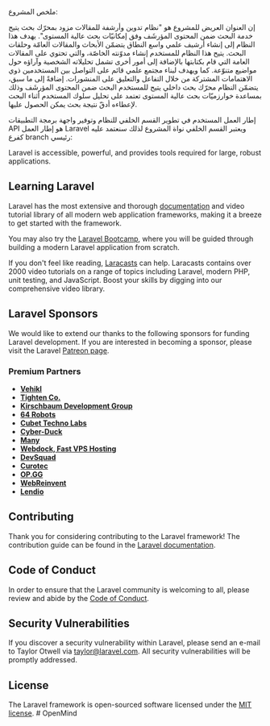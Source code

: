 ملخص المشروع:

إن العنوان العريض للمشروع هو "نظام تدوين وأرشفة للمقالات مزود بمحرّك بحث يتيح خدمة البحث ضمن المحتوى المؤرشَف وفق إمكانيّات بحث عالية المستوى".
يهدف هذا النظام إلى إنشاء أرشيف علمي واسع النطاق يتضمّن الأبحاث والمقالات العامّة وحلقات البحث.
يتيح هذا النظام للمستخدم إنشاء مدوّنته الخاصّة، والتي تحتوي على المقالات العامة التي قام بكتابتها بالإضافة إلى أمور أخرى تشمل تحليلاته الشخصية وآراؤه حول مواضيع متنوّعة.
 كما ويهدف لبناء مجتمع علمي قائم على التواصل بين المستخدمين ذوي الاهتمامات المشتركة من خلال التفاعل والتعليق على المنشورات.
إضافةً إلى ما سبق، يتضمّن النظام محرّك بحث داخلي يتيح للمستخدم البحث ضمن المحتوى المؤرشَف وذلك بمساعدة خوارزميّات بحث عالية المستوى تعتمد على تحليل سلوك المستخدم أثناء البحث لإعطاءه أدقّ نتيجة بحث يمكن الحصول عليها.

إطار العمل المستخدم في تطوير القسم الخلفي للنظام وتوفير واجهة برمجة التطبيقات API هو إطار العمل Laravel ويعتبر القسم الخلفي نواة المشروع لذلك سنعتمد عليه كفرع branch رئيسي:



Laravel is accessible, powerful, and provides tools required for large, robust applications.

## Learning Laravel

Laravel has the most extensive and thorough [documentation](https://laravel.com/docs) and video tutorial library of all modern web application frameworks, making it a breeze to get started with the framework.

You may also try the [Laravel Bootcamp](https://bootcamp.laravel.com), where you will be guided through building a modern Laravel application from scratch.

If you don't feel like reading, [Laracasts](https://laracasts.com) can help. Laracasts contains over 2000 video tutorials on a range of topics including Laravel, modern PHP, unit testing, and JavaScript. Boost your skills by digging into our comprehensive video library.

## Laravel Sponsors

We would like to extend our thanks to the following sponsors for funding Laravel development. If you are interested in becoming a sponsor, please visit the Laravel [Patreon page](https://patreon.com/taylorotwell).

### Premium Partners

- **[Vehikl](https://vehikl.com/)**
- **[Tighten Co.](https://tighten.co)**
- **[Kirschbaum Development Group](https://kirschbaumdevelopment.com)**
- **[64 Robots](https://64robots.com)**
- **[Cubet Techno Labs](https://cubettech.com)**
- **[Cyber-Duck](https://cyber-duck.co.uk)**
- **[Many](https://www.many.co.uk)**
- **[Webdock, Fast VPS Hosting](https://www.webdock.io/en)**
- **[DevSquad](https://devsquad.com)**
- **[Curotec](https://www.curotec.com/services/technologies/laravel/)**
- **[OP.GG](https://op.gg)**
- **[WebReinvent](https://webreinvent.com/?utm_source=laravel&utm_medium=github&utm_campaign=patreon-sponsors)**
- **[Lendio](https://lendio.com)**

## Contributing

Thank you for considering contributing to the Laravel framework! The contribution guide can be found in the [Laravel documentation](https://laravel.com/docs/contributions).

## Code of Conduct

In order to ensure that the Laravel community is welcoming to all, please review and abide by the [Code of Conduct](https://laravel.com/docs/contributions#code-of-conduct).

## Security Vulnerabilities

If you discover a security vulnerability within Laravel, please send an e-mail to Taylor Otwell via [taylor@laravel.com](mailto:taylor@laravel.com). All security vulnerabilities will be promptly addressed.

## License

The Laravel framework is open-sourced software licensed under the [MIT license](https://opensource.org/licenses/MIT).
#   O p e n M i n d 
 
 
